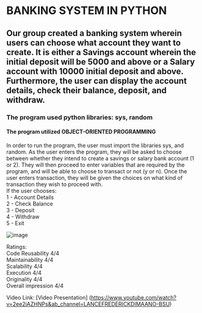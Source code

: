 # BANKING SYSTEM IN PYTHON
## Our group created a banking system wherein users can choose what account they want to create. It is either a Savings account wherein the initial deposit will be 5000 and above or a Salary account with 10000 initial deposit and above. Furthermore, the user can display the account details, check their balance, deposit, and withdraw. 
### The program used python libraries: sys, random
#### The program utilized OBJECT-ORIENTED PROGRAMMING

In order to run the program, the user must import the libraries sys, and random. As the user enters the program, they will be asked to choose between whether they intend to create a savings or salary bank account (1 or 2). They will then proceed to enter variables that are required by the program, and will be able to choose to transact or not (y or n). Once the user enters transaction, they will be given the choices on what kind of transaction they wish to proceed with. <br>
If the user chooses: <br>
1 - Account Details <br>
2 - Check Balance <br>
3 - Deposit <br>
4 - Withdraw <br>
5 - Exit

![image](https://user-images.githubusercontent.com/115076603/206905981-9e5c3f37-42d8-44d7-abd2-e046e08afb04.png)

Ratings: <br>
Code Reusability 4/4 <br>
Maintainability 4/4 <br>
Scalability 4/4 <br>
Execution 4/4 <br>
Originality 4/4 <br>
Overall impression 4/4 

Video Link: [Video Presentation] (https://www.youtube.com/watch?v=2ee2iAZHNPs&ab_channel=LANCEFREDERICKDIMAANO-BSU)
